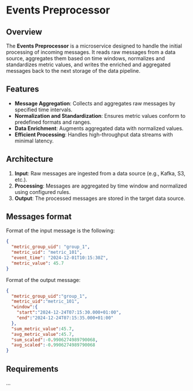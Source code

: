 # Events Preprocessor

## Overview
The **Events Preprocessor** is a microservice designed to handle the initial processing of incoming messages. It reads raw messages from a data source, aggregates them based on time windows, normalizes and standardizes metric values, and writes the enriched and aggregated messages back to the next storage of the data pipeline.

## Features
- **Message Aggregation**: Collects and aggregates raw messages by specified time intervals.  
- **Normalization and Standardization**: Ensures metric values conform to predefined formats and ranges.  
- **Data Enrichment**: Augments aggregated data with normalized values.  
- **Efficient Processing**: Handles high-throughput data streams with minimal latency.  

## Architecture
1. **Input**: Raw messages are ingested from a data source (e.g., Kafka, S3, etc.).
2. **Processing**: Messages are aggregated by time window and normalized using configured rules.  
3. **Output**: The processed messages are stored in the target data source.  

## Messages format
Format of the input message is the following:
```json
{
  "metric_group_uid": "group_1",
  "metric_uid": "metric_101",
  "event_time": "2024-12-01T10:15:30Z",
  "metric_value": 45.7
}
```
Format of the output message:
```json
{
  "metric_group_uid":"group_1",
  "metric_uid":"metric_101",
  "window":{
    "start":"2024-12-24T07:15:30.000+01:00",
    "end":"2024-12-24T07:15:35.000+01:00"
  },
  "sum_metric_value":45.7,
  "avg_metric_value":45.7,
  "sum_scaled":-0.9906274989790068,
  "avg_scaled":-0.9906274989790068
}

```
## Requirements
...
